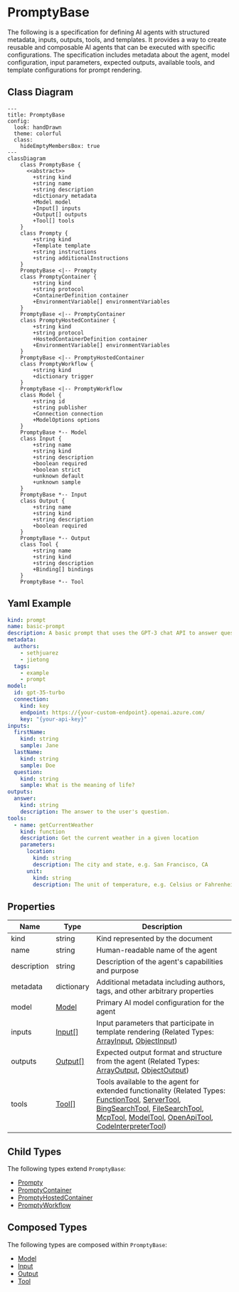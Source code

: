 # PromptyBase

The following is a specification for defining AI agents with structured metadata, inputs, outputs, tools, and templates.
It provides a way to create reusable and composable AI agents that can be executed with specific configurations.
The specification includes metadata about the agent, model configuration, input parameters, expected outputs,
available tools, and template configurations for prompt rendering.

## Class Diagram

```mermaid
---
title: PromptyBase
config:
  look: handDrawn
  theme: colorful
  class:
    hideEmptyMembersBox: true
---
classDiagram
    class PromptyBase {
      <<abstract>>
        +string kind
        +string name
        +string description
        +dictionary metadata
        +Model model
        +Input[] inputs
        +Output[] outputs
        +Tool[] tools
    }
    class Prompty {
        +string kind
        +Template template
        +string instructions
        +string additionalInstructions
    }
    PromptyBase <|-- Prompty
    class PromptyContainer {
        +string kind
        +string protocol
        +ContainerDefinition container
        +EnvironmentVariable[] environmentVariables
    }
    PromptyBase <|-- PromptyContainer
    class PromptyHostedContainer {
        +string kind
        +string protocol
        +HostedContainerDefinition container
        +EnvironmentVariable[] environmentVariables
    }
    PromptyBase <|-- PromptyHostedContainer
    class PromptyWorkflow {
        +string kind
        +dictionary trigger
    }
    PromptyBase <|-- PromptyWorkflow
    class Model {
        +string id
        +string publisher
        +Connection connection
        +ModelOptions options
    }
    PromptyBase *-- Model
    class Input {
        +string name
        +string kind
        +string description
        +boolean required
        +boolean strict
        +unknown default
        +unknown sample
    }
    PromptyBase *-- Input
    class Output {
        +string name
        +string kind
        +string description
        +boolean required
    }
    PromptyBase *-- Output
    class Tool {
        +string name
        +string kind
        +string description
        +Binding[] bindings
    }
    PromptyBase *-- Tool
```

## Yaml Example

```yaml
kind: prompt
name: basic-prompt
description: A basic prompt that uses the GPT-3 chat API to answer questions
metadata:
  authors:
    - sethjuarez
    - jietong
  tags:
    - example
    - prompt
model:
  id: gpt-35-turbo
  connection:
    kind: key
    endpoint: https://{your-custom-endpoint}.openai.azure.com/
    key: "{your-api-key}"
inputs:
  firstName:
    kind: string
    sample: Jane
  lastName:
    kind: string
    sample: Doe
  question:
    kind: string
    sample: What is the meaning of life?
outputs:
  answer:
    kind: string
    description: The answer to the user's question.
tools:
  - name: getCurrentWeather
    kind: function
    description: Get the current weather in a given location
    parameters:
      location:
        kind: string
        description: The city and state, e.g. San Francisco, CA
      unit:
        kind: string
        description: The unit of temperature, e.g. Celsius or Fahrenheit

```

## Properties

| Name | Type | Description |
| ---- | ---- | ----------- |
| kind | string | Kind represented by the document  |
| name | string | Human-readable name of the agent  |
| description | string | Description of the agent&#39;s capabilities and purpose  |
| metadata | dictionary | Additional metadata including authors, tags, and other arbitrary properties  |
| model | [Model](Model.md) | Primary AI model configuration for the agent  |
| inputs | [Input[]](Input.md) | Input parameters that participate in template rendering (Related Types: [ArrayInput](ArrayInput.md), [ObjectInput](ObjectInput.md)) |
| outputs | [Output[]](Output.md) | Expected output format and structure from the agent (Related Types: [ArrayOutput](ArrayOutput.md), [ObjectOutput](ObjectOutput.md)) |
| tools | [Tool[]](Tool.md) | Tools available to the agent for extended functionality (Related Types: [FunctionTool](FunctionTool.md), [ServerTool](ServerTool.md), [BingSearchTool](BingSearchTool.md), [FileSearchTool](FileSearchTool.md), [McpTool](McpTool.md), [ModelTool](ModelTool.md), [OpenApiTool](OpenApiTool.md), [CodeInterpreterTool](CodeInterpreterTool.md)) |

## Child Types

The following types extend `PromptyBase`:

- [Prompty](Prompty.md)
- [PromptyContainer](PromptyContainer.md)
- [PromptyHostedContainer](PromptyHostedContainer.md)
- [PromptyWorkflow](PromptyWorkflow.md)

## Composed Types

The following types are composed within `PromptyBase`:

- [Model](Model.md)
- [Input](Input.md)
- [Output](Output.md)
- [Tool](Tool.md)

